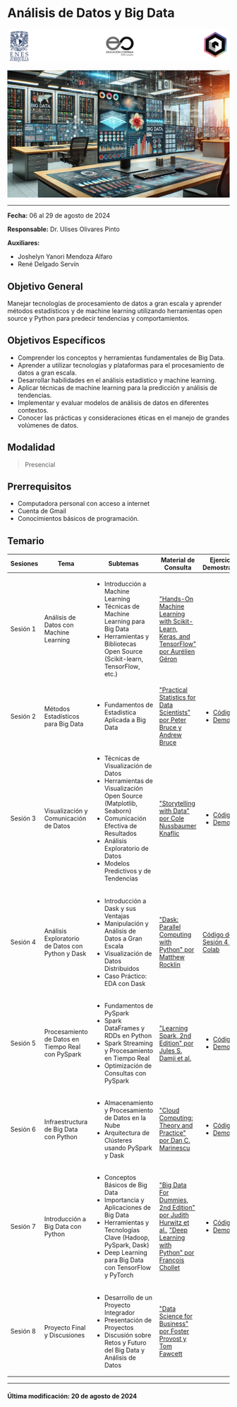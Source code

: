 # Análisis de Datos y Big Data

![Logos participantes](figs/logos.png)

![IA applications](figs/bigdata.png)

---

**Fecha:** 06 al 29 de agosto de 2024  

**Responsable:** Dr. Ulises Olivares Pinto  

**Auxiliares:** 
+ Joshelyn Yanori Mendoza Alfaro  
+ René Delgado Servín
## Objetivo General
Manejar tecnologías de procesamiento de datos a gran escala y aprender métodos estadísticos y de machine learning utilizando herramientas open source y Python para predecir tendencias y comportamientos.

## Objetivos Específicos
- Comprender los conceptos y herramientas fundamentales de Big Data.
- Aprender a utilizar tecnologías y plataformas para el procesamiento de datos a gran escala.
- Desarrollar habilidades en el análisis estadístico y machine learning.
- Aplicar técnicas de machine learning para la predicción y análisis de tendencias.
- Implementar y evaluar modelos de análisis de datos en diferentes contextos.
- Conocer las prácticas y consideraciones éticas en el manejo de grandes volúmenes de datos.

## Modalidad
> Presencial  

## Prerrequisitos
- Computadora personal con acceso a internet
- Cuenta de Gmail
- Conocimientos básicos de programación.

## Temario

| Sesiones    | Tema                                            | Subtemas                                                                                                                                                   | Material de Consulta                                                                                                     | Ejercicios y Demostraciones | Presentación                |
|-------------|-------------------------------------------------|-----------------------------------------------------------------------------------------------------------------------------------------------------------|-------------------------------------------------------------------------------------------------------------------------|----------------------------|-----------------------------|
| Sesión 1    | Análisis de Datos con Machine Learning          | <ul><li>Introducción a Machine Learning</li><li>Técnicas de Machine Learning para Big Data</li><li>Herramientas y Bibliotecas Open Source (Scikit-learn, TensorFlow, etc.)</li></ul>              | ["Hands-On Machine Learning with Scikit-Learn, Keras, and TensorFlow" por Aurélien Géron](https://www.oreilly.com/library/view/hands-on-machine-learning/9781492032632/) |                            |           [Sesión 1](/pdf/Sesión1.pdf)               |
| Sesión 2    | Métodos Estadísticos para Big Data              | <ul><li>Fundamentos de Estadística Aplicada a Big Data</li></ul>                                              | ["Practical Statistics for Data Scientists" por Peter Bruce y Andrew Bruce](https://www.oreilly.com/library/view/practical-statistics-for/9781492072942/)              |           <ul><li> [Código día 2](code/DA_BigData_BLOQUE_Sesión_2_Sin_respuestas.ipynb) </li>  <li> [Demo](/demos/demo-dia-2.ipynb) </li></ul>            |      [Sesión 2](/pdf/Sesión2.pdf)                       |
| Sesión 3    | Visualización y Comunicación de Datos           | <ul><li>Técnicas de Visualización de Datos</li><li>Herramientas de Visualización Open Source (Matplotlib, Seaborn)</li><li>Comunicación Efectiva de Resultados</li><li>Análisis Exploratorio de Datos</li><li>Modelos Predictivos y de Tendencias</li></ul>                           | ["Storytelling with Data" por Cole Nussbaumer Knaflic](https://www.storytellingwithdata.com/)                                                                  |      <ul><li> [Código día 3](code/BigData_BLOQUE_Sesión_3.ipynb) </li><li>[Demo día 3](demos/demo-dia-3.ipynb) </li> </ul>                       |               [Sesión 3](/pdf/Sesión3.pdf)              | 
| Sesión 4    | Análisis Exploratorio de Datos con Python y Dask | <ul><li>Introducción a Dask y sus Ventajas</li><li>Manipulación y Análisis de Datos a Gran Escala</li><li>Visualización de Datos Distribuidos</li><li>Caso Práctico: EDA con Dask</li></ul> | ["Dask: Parallel Computing with Python" por Matthew Rocklin](https://docs.dask.org/en/latest/)                                                               | [Código de Sesión 4 - Colab](https://colab.research.google.com/drive/1Wl0wz_XWP_mTsAYysySNyBlCqzNkqZNH?authuser=1#scrollTo=xVSkQ11JzGdY)                           | [Sesión 4](/pdf/Sesión4.pdf)                 |
| Sesión 5    | Procesamiento de Datos en Tiempo Real con PySpark | <ul><li>Fundamentos de PySpark</li><li>Spark DataFrames y RDDs en Python</li><li>Spark Streaming y Procesamiento en Tiempo Real</li><li>Optimización de Consultas con PySpark</li></ul> | ["Learning Spark, 2nd Edition" por Jules S. Damji et al.](https://www.oreilly.com/library/view/learning-spark-2nd/9781492050049/) | <ul><li>[Código día 5](code/BigData_BLOQUE_Sesión_5.ipynb)</li><li>[Demo día 5](demos/demo-dia-5.ipynb)</li></ul> | [Sesión 5](pdf/Sesión5.pdf) |
| Sesión 6    | Infraestructura de Big Data con Python           | <ul><li>Almacenamiento y Procesamiento de Datos en la Nube</li><li>Arquitectura de Clústeres usando PySpark y Dask</li></ul> | ["Cloud Computing: Theory and Practice" por Dan C. Marinescu](https://www.elsevier.com/books/cloud-computing/9780124046276) | <ul><li>[Código día 6](code/BigData_BLOQUE_Sesión_6.ipynb)</li><li>[Demo día 6](demos/demo-dia-6.ipynb)</li></ul> | [Sesión 6](pdf/Sesión6.pdf) |
| Sesión 7    | Introducción a Big Data con Python               | <ul><li>Conceptos Básicos de Big Data</li><li>Importancia y Aplicaciones de Big Data</li><li>Herramientas y Tecnologías Clave (Hadoop, PySpark, Dask)</li><li>Deep Learning para Big Data con TensorFlow y PyTorch</li></ul> | ["Big Data For Dummies, 2nd Edition" por Judith Hurwitz et al.](https://www.dummies.com/book/technology/information-technology/big-data/big-data-for-dummies-2nd-edition-282895/), ["Deep Learning with Python" por François Chollet](https://www.manning.com/books/deep-learning-with-python) | <ul><li>[Código día 7](code/BigData_BLOQUE_Sesión_7.ipynb)</li><li>[Demo día 7](demos/demo-dia-7.ipynb)</li></ul> | [Sesión 7](pdf/Sesión7.pdf) |
| Sesión 8    | Proyecto Final y Discusiones                    | <ul><li>Desarrollo de un Proyecto Integrador</li><li>Presentación de Proyectos</li><li>Discusión sobre Retos y Futuro del Big Data y Análisis de Datos</li></ul>                                    | ["Data Science for Business" por Foster Provost y Tom Fawcett](https://www.oreilly.com/library/view/data-science-for/9781449374273/)                           |                            |                             |

---

#### Última modificación: 20 de agosto de 2024
